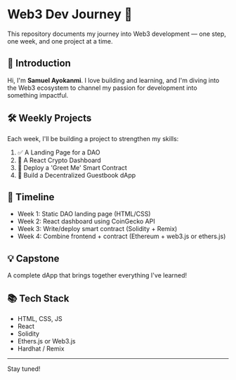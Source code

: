 # Web3 Dev Journey 🚀

This repository documents my journey into Web3 development — one step, one week, and one project at a time.

## 👋 Introduction
Hi, I'm **Samuel Ayokanmi**. I love building and learning, and I'm diving into the Web3 ecosystem to channel my passion for development into something impactful.

## 🛠️ Weekly Projects

Each week, I'll be building a project to strengthen my skills:

1. ✅ A Landing Page for a DAO  
2. 🔄 A React Crypto Dashboard  
3. 🔄 Deploy a 'Greet Me' Smart Contract  
4. 🔄 Build a Decentralized Guestbook dApp  

## 📅 Timeline
- Week 1: Static DAO landing page (HTML/CSS)
- Week 2: React dashboard using CoinGecko API
- Week 3: Write/deploy smart contract (Solidity + Remix)
- Week 4: Combine frontend + contract (Ethereum + web3.js or ethers.js)

## 💡 Capstone
A complete dApp that brings together everything I've learned!

## 📚 Tech Stack
- HTML, CSS, JS
- React
- Solidity
- Ethers.js or Web3.js
- Hardhat / Remix

---

Stay tuned!
